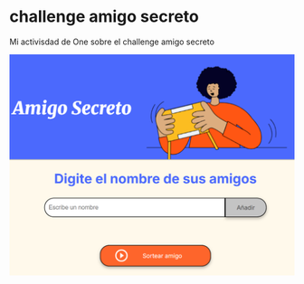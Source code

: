 # challenge amigo secreto

Mi activisdad de One sobre el challenge amigo secreto

![alt text](./assets/amigoSecreto.png)